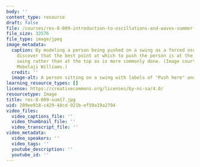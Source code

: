 ```yaml
---
body: ''
content_type: resource
draft: false
file: /courses/res-8-009-introduction-to-oscillations-and-waves-summer-2017/res-8-009-sum17.jpg
file_size: 32576
file_type: image/jpeg
image_metadata:
  caption: By modeling a person being pushed on a swing as a forced oscillator, we
    discover that the best point at which to push the person is at the bottom of the
    swing rather than at the top as is more commonly done. (Image courtesy of Dr.
    Mobolaji Williams.)
  credit: ''
  image-alt: A person sitting on a swing with labels of "Push here" and "Not here".
learning_resource_types: []
license: https://creativecommons.org/licenses/by-nc-sa/4.0/
resourcetype: Image
title: res-8-009-sum17.jpg
uid: 209ee918-c429-48cd-921b-ef59a19a2794
video_files:
  video_captions_file: ''
  video_thumbnail_file: ''
  video_transcript_file: ''
video_metadata:
  video_speakers: ''
  video_tags: ''
  youtube_description: ''
  youtube_id: ''
---
```

